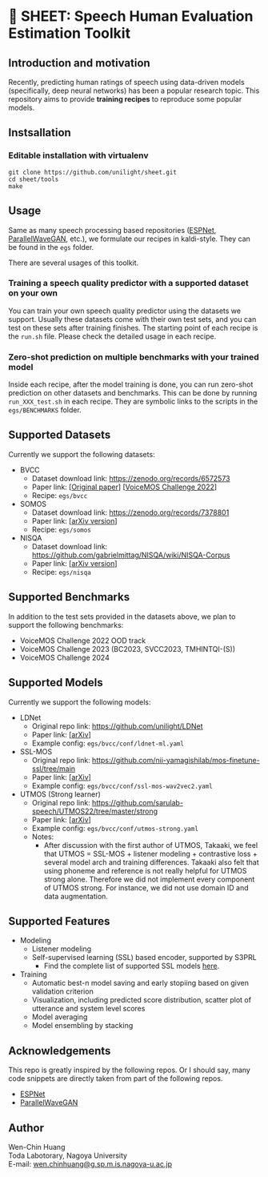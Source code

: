 # 📃 SHEET: Speech Human Evaluation Estimation Toolkit

## Introduction and motivation

Recently, predicting human ratings of speech using data-driven models (specifically, deep neural networks) has been a popular research topic. This repository aims to provide **training recipes** to reproduce some popular models.

## Instsallation 

### Editable installation with virtualenv 

```
git clone https://github.com/unilight/sheet.git
cd sheet/tools
make
```

## Usage

Same as many speech processing based repositories ([ESPNet](https://github.com/espnet/espnet), [ParallelWaveGAN](https://github.com/kan-bayashi/ParallelWaveGAN), etc.), we formulate our recipes in kaldi-style. They can be found in the `egs` folder.

There are several usages of this toolkit.

### Training a speech quality predictor with a supported dataset on your own

You can train your own speech quality predictor using the datasets we support. Usually these datasets come with their own test sets, and you can test on these sets after training finishes. The starting point of each recipe is the `run.sh` file. Please check the detailed usage in each recipe.

### Zero-shot prediction on multiple benchmarks with your trained model

Inside each recipe, after the model training is done, you can run zero-shot prediction on other datasets and benchmarks. This can be done by running `run_XXX_test.sh` in each recipe. They are symbolic links to the scripts in the `egs/BENCHMARKS` folder.

## Supported Datasets

Currently we support the following datasets:

- BVCC
    - Dataset download link: https://zenodo.org/records/6572573
    - Paper link: [[Original paper](https://arxiv.org/abs/2105.02373)] [[VoiceMOS Challenge 2022](https://arxiv.org/abs/2203.11389)]
    - Recipe: `egs/bvcc`
- SOMOS
    - Dataset download link: https://zenodo.org/records/7378801
    - Paper link: [[arXiv version](https://arxiv.org/abs/2204.03040)]
    - Recipe: `egs/somos`
- NISQA
    - Dataset download link: https://github.com/gabrielmittag/NISQA/wiki/NISQA-Corpus
    - Paper link: [[arXiv version](https://arxiv.org/abs/2104.09494)]
    - Recipe: `egs/nisqa`


## Supported Benchmarks

In addition to the test sets provided in the datasets above, we plan to support the following benchmarks:

- VoiceMOS Challenge 2022 OOD track
- VoiceMOS Challenge 2023 (BC2023, SVCC2023, TMHINTQI-(S))
- VoiceMOS Challenge 2024


## Supported Models

Currently we support the following models:

- LDNet
    - Original repo link: https://github.com/unilight/LDNet
    - Paper link: [[arXiv](https://arxiv.org/abs/2110.09103)]
    - Example config: `egs/bvcc/conf/ldnet-ml.yaml`
- SSL-MOS
    - Original repo link: https://github.com/nii-yamagishilab/mos-finetune-ssl/tree/main
    - Paper link: [[arXiv](https://arxiv.org/abs/2110.02635)]
    - Example config: `egs/bvcc/conf/ssl-mos-wav2vec2.yaml`
- UTMOS (Strong learner)
    - Original repo link: https://github.com/sarulab-speech/UTMOS22/tree/master/strong
    - Paper link: [[arXiv](https://arxiv.org/abs/2204.02152)]
    - Example config: `egs/bvcc/conf/utmos-strong.yaml`
    - Notes:
        - After discussion with the first author of UTMOS, Takaaki, we feel that UTMOS = SSL-MOS + listener modeling + contrastive loss + several model arch and training differences. Takaaki also felt that using phoneme and reference is not really helpful for UTMOS strong alone. Therefore we did not implement every component of UTMOS strong. For instance, we did not use domain ID and data augmentation.


## Supported Features

- Modeling
    - Listener modeling
    - Self-supervised learning (SSL) based encoder, supported by S3PRL
      - Find the complete list of supported SSL models [here](https://s3prl.github.io/s3prl/tutorial/upstream_collection.html).
- Training
    - Automatic best-n model saving and early stopiing based on given validation criterion
    - Visualization, including predicted score distribution, scatter plot of utterance and system level scores
    - Model averaging
    - Model ensembling by stacking


## Acknowledgements

This repo is greatly inspired by the following repos. Or I should say, many code snippets are directly taken from part of the following repos.

- [ESPNet](https://github.com/espnet/espnet)
- [ParallelWaveGAN](https://github.com/kan-bayashi/ParallelWaveGAN/)

## Author

Wen-Chin Huang  
Toda Labotorary, Nagoya University  
E-mail: wen.chinhuang@g.sp.m.is.nagoya-u.ac.jp